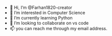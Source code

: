 - 👋 Hi, I’m @Farhan1820-creator
- 👀 I’m interested in Computer Science
- 🌱 I’m currently learning Python
- 💞️ I’m looking to collaborate on vs code
- 📫 you can reach me through my email address.

<!---
Farhan1820-creator/Farhan1820-creator is a ✨ special ✨ repository because its `README.md` (this file) appears on your GitHub profile.
You can click the Preview link to take a look at your changes.
--->
